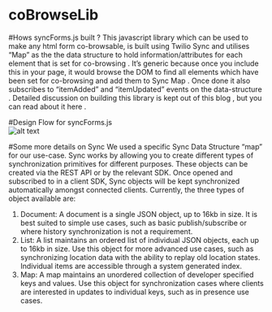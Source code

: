 # coBrowseLib
#Hows syncForms.js  built ? 
This javascript library which can be used to make any html form co-browsable, is built using Twilio Sync and utilises “Map” as the the data structure to hold information/attributes for each element that is set for co-browsing . It’s generic because once you include this in your page, it would browse the DOM to find all elements which have been set for co-browsing and add them to Sync Map . 
Once done it also subscribes to “itemAdded” and “itemUpdated” events on the data-structure . Detailed discussion on building this library is kept out of this blog , but you can read about it here . 



#Design Flow for syncForms.js  
![alt text](https://github.com/abhijitmehta/coBrowseLib/blob/master/assets/img/Screen%20Shot%202016-09-27%20at%209.20.21%20PM.png " syncForms.js Flow")

#Some more details on Sync 
We  used a specific Sync Data Structure “map” for our use-case. Sync works by allowing you to create different types of synchronization primitives for different purposes. These objects can be created via the REST API or by the relevant SDK. Once opened and subscribed to in a client SDK, Sync objects will be kept synchronized automatically amongst connected clients.
Currently, the three types of object available are:

1. Document: A document is a single JSON object, up to 16kb in size. It is best suited to simple use cases, such as basic publish/subscribe or where history synchronization is not a requirement.
2. List: A list maintains an ordered list of individual JSON objects, each up to 16kb in size. Use this object for more advanced use cases, such as synchronizing location data with the ability to replay old location states. Individual items are accessible through a system generated index.
3. Map: A map maintains an unordered collection of developer specified keys and values. Use this object for synchronization cases where clients are interested in updates to individual keys, such as in presence use cases.

